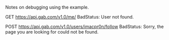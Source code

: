 Notes on debugging using the example.

GET https://api.gab.com/v1.0/me/
  BadStatus: User not found.

POST https://api.gab.com/v1.0/users/imacpr0n/follow
  BadStatus: Sorry, the page you are looking for could not be found. 

